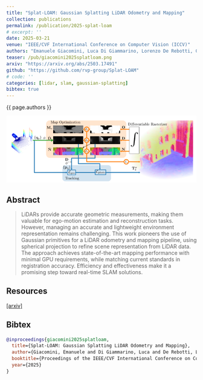 ```yaml
---
title: "Splat-LOAM: Gaussian Splatting LiDAR Odometry and Mapping"
collection: publications
permalink: /publication/2025-splat-loam
# excerpt: ''
date: 2025-03-21
venue: "IEEE/CVF International Conference on Computer Vision (ICCV)"
authors: "Emanuele Giacomini, Luca Di Giammarino, Lorenzo De Rebotti, Giorgio Grisetti, Martin R. Oswald"
teaser: /pub/giacomini2025splatloam.png
arxiv: "https://arxiv.org/abs/2503.17491"
github: "https://github.com/rvp-group/Splat-LOAM"
# code: ''
categories: [lidar, slam, gaussian-splatting]
bibtex: true
---
```


{{ page.authors }}

<img class="pub_teaser" src="../images/pub/giacomini2025splatloam.png" alt="Teaser Image" title="teaser" />

## Abstract

> LiDARs provide accurate geometric measurements, making them valuable for ego-motion estimation and reconstruction tasks. However, managing an accurate and lightweight environment representation remains challenging. This work pioneers the use of Gaussian primitives for a LiDAR odometry and mapping pipeline, using spherical projection to refine scene representation from LiDAR data. The approach achieves state-of-the-art mapping performance with minimal GPU requirements, while matching current standards in registration accuracy. Efficiency and effectiveness make it a promising step toward real-time SLAM solutions.

## Resources

<a href="https://arxiv.org/abs/2503.17491">[arxiv]</a>  

## Bibtex
```bibtex
@inproceedings{giacomini2025splatloam,
  title={Splat-LOAM: Gaussian Splatting LiDAR Odometry and Mapping},
  author={Giacomini, Emanuele and Di Giammarino, Luca and De Rebotti, Lorenzo and Grisetti, Giorgio and Oswald, Martin R.},
  booktitle={Proceedings of the IEEE/CVF International Conference on Computer Vision (ICCV)},
  year={2025}
}
